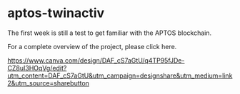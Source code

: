 # aptos-twinactiv

The first week is still a test to get familiar with the APTOS blockchain.

For a complete overview of the project, please click here.

https://www.canva.com/design/DAF_cS7aGtU/q4TP95fJDe-CZ8uI3HOqVg/edit?utm_content=DAF_cS7aGtU&utm_campaign=designshare&utm_medium=link2&utm_source=sharebutton

